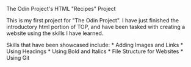 The Odin Project's HTML "Recipes" Project

This is my first project for "The Odin Project". I have just finished the introductory html portion of TOP, and have been tasked with creating a website using the skills I have learned. 

Skills that have been showcased include: 
    * Adding Images and Links 
    * Using Headings 
    * Using Bold and Italics
    * File Structure for Websites
    * Using Git 